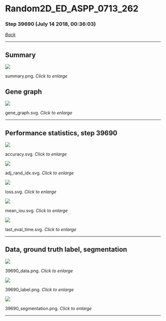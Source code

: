 # Random2D_ED_ASPP_0713_262

### Step 39690 (July 14 2018, 00:36:03)

[_Back_](..)

---

## Summary

<div class="images"><a href="media/summary.png"><img  src="media/summary.png" align="center"></a><p>summary.png. <i>Click to enlarge</i></p></div>

## Gene graph

<div class="images"><a href="media/gene_graph.svg"><img  src="media/gene_graph.svg" align="center"></a><p>gene_graph.svg. <i>Click to enlarge</i></p></div>

---

## Performance statistics, step 39690

<div class="images"><a href="media/accuracy.svg"><img class="mini" src="media/accuracy.svg" align="center"></a><p>accuracy.svg. <i>Click to enlarge</i></p></div>
<div class="images"><a href="media/adj_rand_idx.svg"><img class="mini" src="media/adj_rand_idx.svg" align="center"></a><p>adj_rand_idx.svg. <i>Click to enlarge</i></p></div>
<div class="images"><a href="media/loss.svg"><img class="mini" src="media/loss.svg" align="center"></a><p>loss.svg. <i>Click to enlarge</i></p></div>
<div class="images"><a href="media/mean_iou.svg"><img class="mini" src="media/mean_iou.svg" align="center"></a><p>mean_iou.svg. <i>Click to enlarge</i></p></div>
<div class="images"><a href="media/last_eval_time.svg"><img class="mini" src="media/last_eval_time.svg" align="center"></a><p>last_eval_time.svg. <i>Click to enlarge</i></p></div>

---

## Data, ground truth label, segmentation

<div class="images"><a href="media/39690_data.png"><img class="mini" src="media/39690_data.png" align="center"></a><p>39690_data.png. <i>Click to enlarge</i></p></div>
<div class="images"><a href="media/39690_label.png"><img class="mini" src="media/39690_label.png" align="center"></a><p>39690_label.png. <i>Click to enlarge</i></p></div>
<div class="images"><a href="media/39690_segmentation.png"><img class="mini" src="media/39690_segmentation.png" align="center"></a><p>39690_segmentation.png. <i>Click to enlarge</i></p></div>

---



